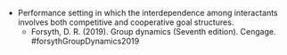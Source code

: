 - Performance setting in which the interdependence among interactants involves both competitive and cooperative goal structures.
	- Forsyth, D. R. (2019). Group dynamics (Seventh edition). Cengage. #forsythGroupDynamics2019
